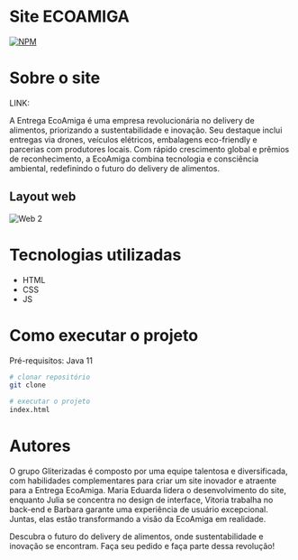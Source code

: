 # Site ECOAMIGA

[![NPM](https://img.shields.io/npm/l/react)]()

# Sobre o site

LINK: 

A Entrega EcoAmiga é uma empresa revolucionária no delivery de alimentos, priorizando a 
sustentabilidade e inovação. Seu destaque inclui entregas via drones, veículos elétricos, 
embalagens eco-friendly e parcerias com produtores locais. Com rápido crescimento global 
e prêmios de reconhecimento, a EcoAmiga combina tecnologia e consciência ambiental, 
redefinindo o futuro do delivery de alimentos.

## Layout web

![Web 2]()

# Tecnologias utilizadas
- HTML
- CSS
- JS

# Como executar o projeto
Pré-requisitos: Java 11
```bash
# clonar repositório
git clone 

# executar o projeto
index.html
```

# Autores

O grupo Gliterizadas é composto por uma equipe talentosa e diversificada, com habilidades 
complementares para criar um site inovador e atraente para a Entrega EcoAmiga. Maria Eduarda 
lidera o desenvolvimento do site, enquanto Julia se concentra no design de interface, Vitoria 
trabalha no back-end e Barbara garante uma experiência de usuário excepcional. Juntas, elas 
estão transformando a visão da EcoAmiga em realidade.



Descubra o futuro do delivery de alimentos, onde sustentabilidade e inovação se encontram. 
Faça seu pedido e faça parte dessa revolução!
